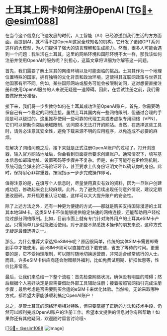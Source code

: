 # 土耳其上网卡如何注册OpenAI [[TG💪+ @esim1088](https://t.me/s/esim1088)]

在当今这个信息化飞速发展的时代，人工智能（AI）已经渗透到我们生活的方方面面。而提到AI，就不得不提OpenAI这家全球知名的机构。它开发了诸如GPT系列这样的大模型，为人们提供了强大的语言理解和生成能力。然而，很多人可能会遇到一个问题：我生活在土耳其，这里的网络环境和国际环境不太一样，那我该如何注册并使用OpenAI的服务呢？别担心，这篇文章将详细为你解答这一问题。

首先，我们需要了解土耳其的网络环境以及可能面临的挑战。土耳其作为一个地理位置特殊的国家，拥有独特的文化背景和政治环境，这使得其互联网政策与世界其他国家有所不同。例如，某些国际网站或服务可能会被限制访问，这对想要直接注册和使用OpenAI服务的人来说无疑是一道障碍。因此，在尝试注册之前，我们需要做好充分准备。

接下来，我们将一步步教你如何在土耳其成功注册OpenAI账户。首先，你需要确保自己有一个稳定的网络连接。虽然土耳其国内有一些网络限制，但通过合理的手段是可以绕过的。这里推荐使用一些可靠的代理工具或者虚拟专用网络（VPN），它们可以帮助你突破地域限制，访问原本无法打开的网站。当然，在选择这些工具时，请务必注意其安全性，避免下载来源不明的应用程序，以免造成不必要的麻烦。

在解决了网络问题之后，接下来就是正式注册OpenAI账户的过程了。打开浏览器，输入官方网站地址后，你会看到页面提示要求创建账户。通常情况下，填写基本信息如邮箱地址、设置密码等步骤并不复杂。但是，由于可能存在IP检测机制，系统可能会弹出验证码验证环节，甚至要求上传身份证明文件以确认你的身份。此时，保持耐心非常重要，按照指示一步步完成操作即可。

值得注意的是，在填写个人信息时，尽量使用真实有效的资料，因为一旦账户创建成功后，修改起来会比较麻烦。此外，为了避免后续出现任何意外情况，建议定期更改密码，并开启双重认证功能，这样可以大大提升账户的安全性。

除了上述方法之外，还有一种更为便捷的方式——那就是购买支持国际漫游的土耳其本地SIM卡。这类SIM卡不仅能够提供稳定快速的网络连接，还能帮助用户轻松绕过部分网络限制。比如，目前市面上就有专门针对海外用户的土耳其eSIM卡产品，只需简单几步就能激活使用。对于那些不熟悉技术操作的朋友来说，这种方式无疑是最佳选择之一。

那么，为什么推荐大家选择eSIM卡呢？原因很简单，传统的实体SIM卡需要邮寄到手中才能使用，而eSIM卡则可以直接在线下载安装，省去了等待的时间。更重要的是，它不受物理限制，可以随时随地切换运营商，非常适合经常旅行的人士。而且，许多eSIM卡供应商还会附赠额外福利，比如免费试用期、折扣优惠等，性价比非常高。

最后，让我们来总结一下整个流程：首先检查网络状况，确保没有明显的障碍；然后根据个人喜好决定是否需要借助外部工具辅助注册；接着按照官网指引完成注册步骤；最后考虑是否需要购买合适的eSIM卡来优化体验。当然啦，无论采取哪种方式，都希望大家能够顺利搞定OpenAI账户！

总之，尽管土耳其的网络环境相对特殊，但只要掌握了正确的方法和技术手段，仍然可以顺利完成OpenAI账户的注册工作。希望本文提供的信息对你有所帮助！如果你还有其他疑问，欢迎随时留言讨论哦~

[[TG💪+ @esim1088](https://t.me/s/esim1088) ![Image](https://i.postimg.cc/4NQfJmqS/Snipaste-2025-05-13-00-14-12.png)]